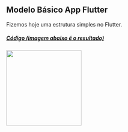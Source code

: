 ## Modelo Básico App Flutter
Fizemos hoje uma estrutura simples no Flutter.

##### [Código (imagem abaixo é o resultado)](main.dart)
<img src="https://github.com/Rodrig-1999/Senac/blob/master/Aulas%20Thiago/aula4/aula4.PNG" width="200">
